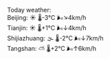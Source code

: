 Today weather:  
Beijing: ☀️   🌡️-3°C 🌬️↘4km/h  
Tianjin: ☀️   🌡️+1°C 🌬️↓4km/h  
Shijiazhuang: 🌫  🌡️-2°C 🌬️↓7km/h  
Tangshan: ⛅️  🌡️+2°C 🌬️↑6km/h  
